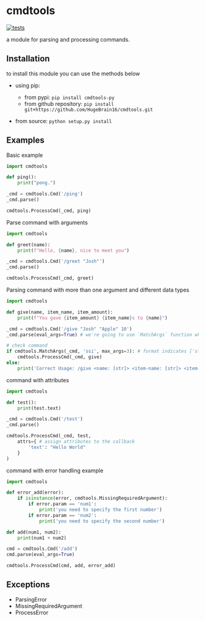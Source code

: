 # cmdtools
[![tests](https://github.com/HugeBrain16/cmdtools/actions/workflows/python-package.yml/badge.svg)](https://github.com/HugeBrain16/cmdtools/actions/workflows/python-package.yml)
  
a module for parsing and processing commands.
  
## Installation
to install this module you can use the methods below 
  
- using pip: 
    + from pypi: `pip install cmdtools-py`  
    + from github repository: `pip install git+https://github.com/HugeBrain16/cmdtools.git`  
  
- from source: `python setup.py install`  
  
## Examples
Basic example
```py
import cmdtools

def ping():
    print("pong.")

_cmd = cmdtools.Cmd('/ping')
_cmd.parse()

cmdtools.ProcessCmd(_cmd, ping)
```
  
Parse command with arguments
```py
import cmdtools

def greet(name):
    print(f"Hello, {name}, nice to meet you")

_cmd = cmdtools.Cmd('/greet "Josh"')
_cmd.parse()

cmdtools.ProcessCmd(_cmd, greet)
```
  
Parsing command with more than one argument and different data types
```py
import cmdtools

def give(name, item_name, item_amount):
    print(f"You gave {item_amount} {item_name}s to {name}")

_cmd = cmdtools.Cmd('/give "Josh" "Apple" 10')
_cmd.parse(eval_args=True) # we're going to use `MatchArgs` function which only supported for `eval` parsed command arguments

# check command
if cmdtools.MatchArgs(_cmd, 'ssi', max_args=3): # format indicates ['str','str','int'], only match 3 arguments
    cmdtools.ProcessCmd(_cmd, give)
else:
    print('Correct Usage: /give <name: [str]> <item-name: [str]> <item-amount: [int]>')
```
  
command with attributes
```py
import cmdtools

def test():
    print(test.text)

_cmd = cmdtools.Cmd('/test')
_cmd.parse()

cmdtools.ProcessCmd(_cmd, test,
    attrs={ # assign attributes to the callback
        'text': "Hello World"
    }
)
```
  
command with error handling example
```py
import cmdtools

def error_add(error):
    if isinstance(error, cmdtools.MissingRequiredArgument):
        if error.param == 'num1':
            print('you need to specify the first number')
        if error.param == 'num2':
            print('you need to specify the second number')

def add(num1, num2):
    print(num1 + num2)

cmd = cmdtools.Cmd('/add')
cmd.parse(eval_args=True)

cmdtools.ProcessCmd(cmd, add, error_add)
```
  
## Exceptions
- ParsingError
- MissingRequiredArgument
- ProcessError